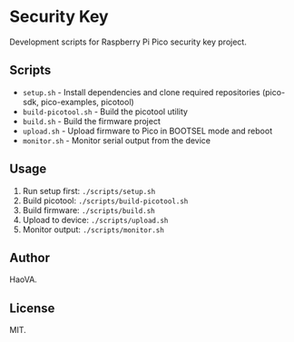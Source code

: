 # Security Key

Development scripts for Raspberry Pi Pico security key project.

## Scripts

- `setup.sh` - Install dependencies and clone required repositories (pico-sdk, pico-examples, picotool)
- `build-picotool.sh` - Build the picotool utility
- `build.sh` - Build the firmware project
- `upload.sh` - Upload firmware to Pico in BOOTSEL mode and reboot
- `monitor.sh` - Monitor serial output from the device

## Usage

1. Run setup first: `./scripts/setup.sh`
2. Build picotool: `./scripts/build-picotool.sh`
3. Build firmware: `./scripts/build.sh`
4. Upload to device: `./scripts/upload.sh`
5. Monitor output: `./scripts/monitor.sh`

## Author

HaoVA.

## License

MIT.
